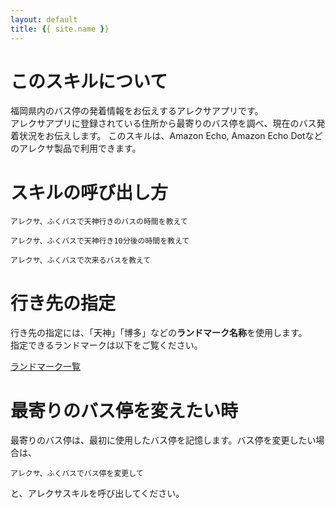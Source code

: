 ```yaml
---
layout: default
title: {{ site.name }}
---
```

# このスキルについて
福岡県内のバス停の発着情報をお伝えするアレクサアプリです。  
アレクサアプリに登録されている住所から最寄りのバス停を調べ、現在のバス発着状況をお伝えします。
このスキルは、Amazon Echo, Amazon Echo Dotなどのアレクサ製品で利用できます。

# スキルの呼び出し方

```
アレクサ、ふくバスで天神行きのバスの時間を教えて
```
```
アレクサ、ふくバスで天神行き10分後の時間を教えて
```
```
アレクサ、ふくバスで次来るバスを教えて
```

# 行き先の指定

行き先の指定には、「天神」「博多」などの**ランドマーク名称**を使用します。  
指定できるランドマークは以下をご覧ください。

[ランドマーク一覧](landmark.html)

# 最寄りのバス停を変えたい時

最寄りのバス停は、最初に使用したバス停を記憶します。バス停を変更したい場合は、
```
アレクサ、ふくバスでバス停を変更して
```
と、アレクサスキルを呼び出してください。